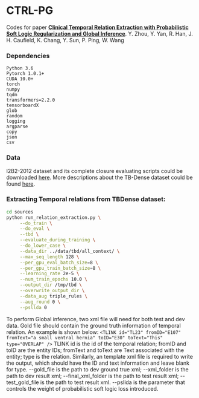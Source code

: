 # CTRL-PG

Codes for paper [**Clinical Temporal Relation Extraction with Probabilistic Soft Logic Regularization and Global Inference**](https://arxiv.org/pdf/2012.08790.pdf).
Y. Zhou, Y. Yan, R. Han, J. H. Caufield, K. Chang, Y. Sun, P. Ping, W. Wang

### Dependencies
```
Python 3.6
Pytorch 1.0.1+
CUDA 10.0+
torch
numpy
tqdm
transformers=2.2.0
tensorboardX
glob
random
logging
argparse
copy
json
csv
```

### Data
I2B2-2012 dataset and its complete closure evaluating scripts could be downloaded [here](https://portal.dbmi.hms.harvard.edu/projects/n2c2-nlp/). More descriptions about the TB-Dense dataset could be found [here](https://www.usna.edu/Users/cs/nchamber/caevo/). 

### Extracting Temporal relations from TBDense dataset:
```bash
cd sources
python run_relation_extraction.py \
     --do_train \
     --do_eval \
     --tbd \
     --evaluate_during_training \
     --do_lower_case \
     --data_dir ../data/tbd/all_context/ \
     --max_seq_length 128 \
     --per_gpu_eval_batch_size=8 \
     --per_gpu_train_batch_size=8 \
     --learning_rate 2e-5 \
     --num_train_epochs 10.0 \
     --output_dir /tmp/tbd \
     --overwrite_output_dir \
     --data_aug triple_rules \
     --aug_round 0 \
     --psllda 0

```
To perform Global inference, two xml file will need for both test and dev data. 
Gold file should contain the ground truth information of temporal relation. An example is shown below:
`<TLINK id="TL23" fromID="E107" fromText="a small ventral hernia" toID="E30" toText="This" type="OVERLAP" />`
TLINK id is the id of the temporal relation; fromID and toID are the entity IDs; fromText and toText are Text associated with the entity; type is the relation.
Similarly, an template xml file is required to write the output, which should have the ID and text information and leave blank for type. 
--gold_file is the path to dev ground true xml; --xml_folder is the path to dev result xml; --final_xml_folder is the path to test result xml; --test_gold_file is the path to test result xml.
--psllda is the parameter that controls the weight of probabilistic soft logic loss introduced.







